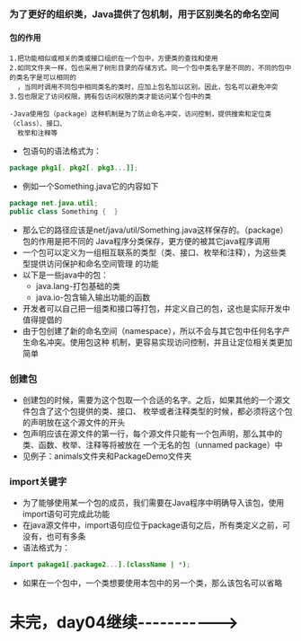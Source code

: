 ### 为了更好的组织类，Java提供了包机制，用于区别类名的命名空间
#### 包的作用
```text
1.把功能相似或相关的类或接口组织在一个包中，方便类的查找和使用
2.如同文件夹一样，包也采用了树形目录的存储方式。同一个包中类名字是不同的，不同的包中的类名字是可以相同的
  ，当同时调用不同包中相同类名的类时，应加上包名加以区别。因此，包名可以避免冲突
3.包也限定了访问权限，拥有包访问权限的类才能访问某个包中的类

-Java使用包（package）这种机制是为了防止命名冲突，访问控制，提供搜索和定位类（class）、接口、
  枚举和注释等
```
- 包语句的语法格式为：
```java
package pkg1[. pkg2[. pkg3...]];
```
- 例如一个Something.java它的内容如下
```java
package net.java.util;
public class Something {  }
```
- 那么它的路径应该是net/java/util/Something.java这样保存的。（package）包的作用是把不同的
  Java程序分类保存，更方便的被其它java程序调用
- 一个包可以定义为一组相互联系的类型（类、接口、枚举和注释），为这些类型提供访问保护和命名空间管理
  的功能
- 以下是一些java中的包：
    * java.lang-打包基础的类
    * java.io-包含输入输出功能的函数
- 开发者可以自己把一组类和接口等打包，并定义自己的包，这也是实际开发中值得提倡的
- 由于包创建了新的命名空间（namespace），所以不会与其它包中任何名字产生命名冲突。使用包这种
  机制，更容易实现访问控制，并且让定位相关类更加简单

### 创建包
- 创建包的时候，需要为这个包取一个合适的名字。之后，如果其他的一个源文件包含了这个包提供的类、接口、
  枚举或者注释类型的时候，都必须将这个包的声明放在这个源文件的开头
- 包声明应该在源文件的第一行，每个源文件只能有一个包声明，那么其中的类、函数、枚举、注释等将被放在
  一个无名的包（unnamed package）中
- 见例子：animals文件夹和PackageDemo文件夹

### import关键字
- 为了能够使用某一个包的成员，我们需要在Java程序中明确导入该包，使用import语句可完成此功能
- 在java源文件中，import语句应位于package语句之后，所有类定义之前，可没有，也可有多条
- 语法格式为：
```java
import pakage1[.package2...].(className | *);
```
- 如果在一个包中，一个类想要使用本包中的另一个类，那么该包名可以省略 
# 未完，day04继续----------->